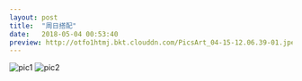```yaml
---
layout: post
title:  "周日搭配"
date:   2018-05-04 00:53:40
preview: http://otfo1htmj.bkt.clouddn.com/PicsArt_04-15-12.06.39-01.jpeg
---
```


![pic1](http://otfo1htmj.bkt.clouddn.com/PicsArt_04-15-12.06.39-01.jpeg)
![pic2](http://otfo1htmj.bkt.clouddn.com/IMG_PITU_20180414_232909-01.jpeg)
